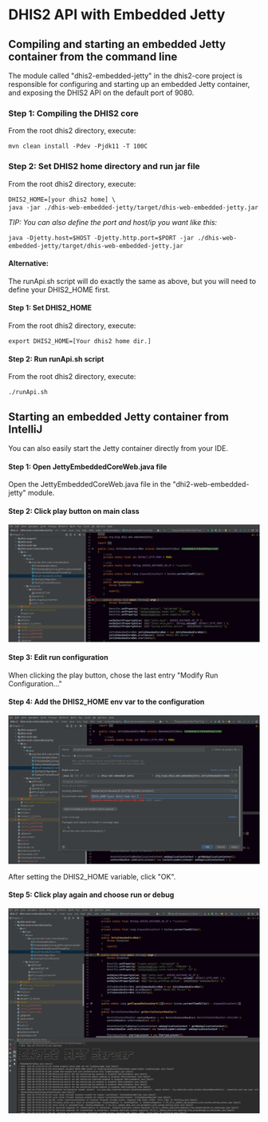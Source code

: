 # DHIS2 API with Embedded Jetty 

## Compiling and starting an embedded Jetty container from the command line

The module called "dhis2-embedded-jetty" in the dhis2-core project is responsible for configuring and starting up an embedded Jetty container, and exposing the DHIS2 API on the default port of 9080.

### Step 1: Compiling the DHIS2 core

From the root dhis2 directory, execute:

    mvn clean install -Pdev -Pjdk11 -T 100C
    
### Step 2: Set DHIS2 home directory and run jar file

From the root dhis2 directory, execute:
    
    DHIS2_HOME=[your dhis2 home] \ 
    java -jar ./dhis-web-embedded-jetty/target/dhis-web-embedded-jetty.jar
    
*TIP: You can also define the port and host/ip you want like this:*

    java -Djetty.host=$HOST -Djetty.http.port=$PORT -jar ./dhis-web-embedded-jetty/target/dhis-web-embedded-jetty.jar
    
#### Alternative:

The runApi.sh script will do exactly the same as above, but you will need to define your DHIS2_HOME first.

#### Step 1: Set DHIS2_HOME

From the root dhis2 directory, execute:

    export DHIS2_HOME=[Your dhis2 home dir.]
    
#### Step 2: Run runApi.sh script

From the root dhis2 directory, execute:

    ./runApi.sh

    
## Starting an embedded Jetty container from IntelliJ

You can also easily start the Jetty container directly from your IDE.

#### Step 1: Open JettyEmbeddedCoreWeb.java file
Open the JettyEmbeddedCoreWeb.java file in the "dhi2-web-embedded-jetty" module.

#### Step 2: Click play button on main class
![](resources/images/intellij-embedded-play.png)

#### Step 3: Edit run configuration
When clicking the play button, chose the last entry "Modify Run Configuration..."

#### Step 4: Add the DHIS2_HOME env var to the configuration
![](resources/images/intellij-embedded-config.png)

After setting the DHIS2_HOME variable, click "OK".

#### Step 5: Click play again and choose run or debug 
![](resources/images/intellij-embedded-run.png)

